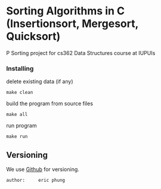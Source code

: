 Sorting Algorithms in C (Insertionsort, Mergesort, Quicksort)
========

P Sorting project for cs362 Data Structures course at IUPUIs

### Installing

delete existing data (if any)

```
make clean
```

build the program from source files

```
make all
```

run program

```
make run
```


## Versioning

We use [Github](https://github.com/esphung/SortingAlgorithmsC) for versioning.


```
author:		eric phung
```
